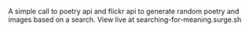 A simple call to poetry api and flickr api to generate random poetry and images based on a search.  View live at searching-for-meaning.surge.sh
